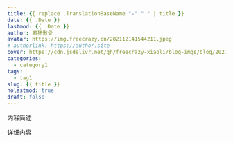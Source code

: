 ```yaml
---
title: {{ replace .TranslationBaseName "-" " " | title }}
date: {{ .Date }}
lastmod: {{ .Date }}
author: 癫狂傲骨
avatar: https://img.freecrazy.cn/202112141544211.jpeg
# authorlink: https://author.site
cover: https://cdn.jsdelivr.net/gh/freecrazy-xiaoli/blog-imgs/blog/202112112116560.png
categories:
  - category1
tags:
  - tag1
slug: {{ title }}
nolastmod: true
draft: false
---
```


内容简述

<!--more-->

详细内容
